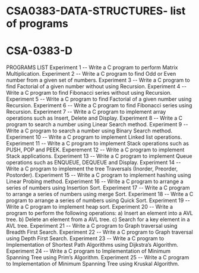 # CSA0383-DATA-STRUCTURES- list of programs
# CSA-0383-D

PROGRAMS LIST
Experiment 1  --  Write a C program to perform Matrix Multiplication.
Experiment 2  --  Write a C program to find Odd or Even number from a given set of numbers.
Experiment 3  --  Write a C program to find Factorial of a given number without using Recursion.
Experiment 4  --  Write a C program to find Fibonacci series without using Recursion.
Experiment 5  --  Write a C program to find Factorial of a given number using Recursion.
Experiment 6  --  Write a C program to find Fibonacci series using Recursion.
Experiment 7  --  Write a C program to implement array operations such as Insert, Delete and Display.
Experiment 8  --  Write a C program to search a number using Linear Search method.
Experiment 9  --  Write a C program to search a number using Binary Search method.
Experiment 10  --  Write a C program to implement Linked list operations.
Experiment 11  --  Write a C program to implement Stack operations such as PUSH, POP and PEEK.
Experement 12  --  Write a C program to implement Stack applications.
Experiment 13  --  Write a C program to implement Queue operations such as ENQUEUE, DEQUEUE and Display.
Experiment 14  --  Write a C program to implement the tree Traversals (Inorder, Preorder, Postorder).
Experiment 15   --  Write a C program to implement hashing using Linear Probing method.
Experiment 16  --  Write a C program to arrange a series of numbers using Insertion Sort.
Experiment 17  --  Write a C program to arrange a series of numbers using merge Sort.
Experiment 18  --  Write a C program to arrange a series of numbers using Quick Sort.
Experiment 19  --  Write a C program to implement heap sort.
Experiment 20  --  Write a program to perform the following operations:
                   a) Insert an element into a AVL tree.
                   b) Delete an element from a AVL tree.
                   c) Search for a key element in a AVL tree.
Experiment 21  --  Write a C program to Graph traversal using Breadth First Search.
Experiment 22  --  Write a C program to Graph traversal using Depth First Search.
Experiment 23  --  Write a C program to Implementation of Shortest Path Algorithms using Dijkstra’s Algorithm.
Experiment 24  --  Write a C program to Implementation of Minimum Spanning Tree using Prim’s Algorithm.
Experiment 25  --  Write a C program to Implementation of Minimum Spanning Tree using Kruskal Algorithm.


